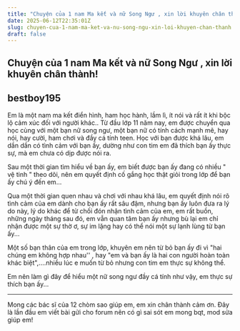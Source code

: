 ```yaml
---
title: "Chuyện của 1 nam Ma kết và nữ Song Ngư , xin lời khuyên chân thành!"
date: 2025-06-12T22:35:01Z
slug: chuyen-cua-1-nam-ma-ket-va-nu-song-ngu-xin-loi-khuyen-chan-thanh
draft: false
---
```


## Chuyện của 1 nam Ma kết và nữ Song Ngư , xin lời khuyên chân thành!

## bestboy195

Em là một nam ma kết điển hình, ham học hành, lầm lì, ít nói và rất ít khi bộc lộ cảm xúc đối với người khác..
Từ đầu lớp 11 năm nay, em được chuyển qua học cùng với một bạn nữ song ngư, một bạn nữ có tính cách mạnh mẽ, hay nói, hay cười, ham chơi và đầy cá tính teen. Học với bạn được khá lâu, em dần dần có tình cảm với bạn ấy, dường như con tim em đã thích bạn ấy thực sự, mà em chưa có dịp được nói ra.

Sau một thời gian tìm hiểu về bạn ấy, em biết được bạn ấy đang có nhiều " vệ tinh " theo dõi, nên em quyết định cố gắng học thật giỏi trong lớp để bạn ấy chú ý đến em...

Qua một thời gian quen nhau và chơi với nhau khá lâu, em quyết định nói rõ tình cảm của em dành cho bạn ấy rất sâu đậm, nhưng bạn ấy luôn đưa ra lý do này, lý do khác để từ chối đón nhận tình cảm của em, em rất buồn, những ngày tháng sau đó, em vẫn quan tâm bạn ấy nhưng bù lại em chỉ nhận được một sự thờ ơ, sự im lặng hay có thể nói một sự lạnh lùng từ bạn ấy...

Một số bạn thân của em trong lớp, khuyên em nên từ bỏ bạn ấy đi vì "hai chúng em không hợp nhau'' , hay  "em và bạn ấy là hai con người hoàn toàn khác biệt",....nhiều lúc e muốn từ bỏ nhưng con tim em thực sự không thể.

Em nên làm gì đây để hiểu một nữ song ngư đầy cá tính như vậy, em thực sự thích bạn ấy...

***
Mong các bác sĩ của 12 chòm sao giúp em, em xin chân thành cảm ơn. Đây là lần đầu em viết bài gửi cho forum nên có gì sai sót em mong bqt, mod sửa giúp em!